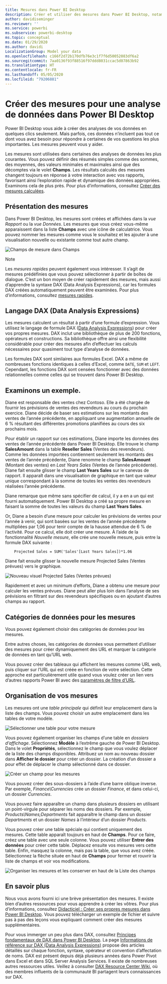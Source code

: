 ```yaml
---
title: Mesures dans Power BI Desktop
description: Créer et utiliser des mesures dans Power BI Desktop, notamment des mesures rapides et la syntaxe DAX
author: davidiseminger
ms.reviewer: ''
ms.service: powerbi
ms.subservice: powerbi-desktop
ms.topic: conceptual
ms.date: 01/29/2020
ms.author: davidi
LocalizationGroup: Model your data
ms.openlocfilehash: c166f2d72b170dfb76e3c1f7f6d50052083df6a2
ms.sourcegitcommit: 7aa0136f93f88516f97ddd8031ccac5d07863b92
ms.translationtype: HT
ms.contentlocale: fr-FR
ms.lasthandoff: 05/05/2020
ms.locfileid: "79206881"
---
```

# <a name="create-measures-for-data-analysis-in-power-bi-desktop"></a>Créer des mesures pour une analyse de données dans Power BI Desktop

Power BI Desktop vous aide à créer des analyses de vos données en quelques clics seulement. Mais parfois, ces données n’incluent pas tout ce dont vous avez besoin pour répondre à certaines de vos questions les plus importantes. Les mesures peuvent vous y aider.

Les mesures sont utilisées dans certaines des analyses de données les plus courantes. Vous pouvez définir des résumés simples comme des sommes, des moyennes, des valeurs minimales et maximales ainsi que des décomptes via le volet **Champs**. Les résultats calculés des mesures changent toujours en réponse à votre interaction avec vos rapports, favorisant ainsi l’exploration rapide et dynamique des données appropriées. Examinons cela de plus près. Pour plus d’informations, consultez [Créer des mesures calculées](/learn/modules/model-data-power-bi/4b-create-calculated-measures).

## <a name="understanding-measures"></a>Présentation des mesures

Dans Power BI Desktop, les mesures sont créées et affichées dans la *vue Rapport* ou la *vue Données*. Les mesures que vous créez vous-même apparaissent dans la liste **Champs** avec une icône de calculatrice. Vous pouvez nommer les mesures comme vous le souhaitez et les ajouter à une visualisation nouvelle ou existante comme tout autre champ.

![Champs de mesure dans Champs](media/desktop-measures/measuresinpbid_measinfieldlist.png)

> [!NOTE]
> Les *mesures rapides* peuvent également vous intéresser. Il s’agit de mesures prédéfinies que vous pouvez sélectionner à partir de boîtes de dialogue. C’est un bon moyen de créer rapidement des mesures, mais aussi d’apprendre la syntaxe DAX (Data Analysis Expressions), car les formules DAX créées automatiquement peuvent être examinées. Pour plus d’informations, consultez [mesures rapides](desktop-quick-measures.md).
> 
> 

## <a name="data-analysis-expressions"></a>Langage DAX (Data Analysis Expressions)

Les mesures calculent un résultat à partir d’une formule d’expression. Vous utilisez le langage de formule DAX ([Data Analysis Expressions](/dax/)) pour créer vos propres mesures. DAX inclut une bibliothèque de plus de 200 fonctions, opérateurs et constructions. Sa bibliothèque offre ainsi une flexibilité considérable pour créer des mesures afin d’effectuer les calculs nécessaires pour quasiment tout type d’analyse de données.

Les formules DAX sont similaires aux formules Excel. DAX a même de nombreuses fonctions identiques à celles d’Excel, comme `DATE`, `SUM` et `LEFT`. Cependant, les fonctions DAX sont censées fonctionner avec des données relationnelles comme celles qui se trouvent dans Power BI Desktop.

## <a name="lets-look-at-an-example"></a>Examinons un exemple.

Diane est responsable des ventes chez Contoso. Elle a été chargée de fournir les prévisions de ventes des revendeurs au cours du prochain exercice. Diane décide de baser ses estimations sur les montants des ventes de l’année précédente, en appliquant une augmentation annuelle de 6 % résultant des différentes promotions planifiées au cours des six prochains mois.

Pour établir un rapport sur ces estimations, Diane importe les données des ventes de l’année précédente dans Power BI Desktop. Elle trouve le champ **SalesAmount** dans la table **Reseller Sales** (Ventes des revendeurs). Comme les données importées contiennent seulement les montants des ventes de l’année précédente, Diane renomme le champ **SalesAmount** (Montant des ventes) en *Last Years Sales* (Ventes de l’année précédente). Diane fait ensuite glisser le champ **Last Years Sales** sur le canevas de rapport. Il apparaît dans une visualisation de graphique en tant que valeur unique correspondant à la somme de toutes les ventes des revendeurs réalisées l’année précédente.

Diane remarque que même sans spécifier de calcul, il y a en a un qui est fourni automatiquement. Power BI Desktop a créé sa propre mesure en faisant la somme de toutes les valeurs du champ **Last Years Sales**.

Or, Diane a besoin d’une mesure pour calculer les prévisions de ventes pour l’année à venir, qui sont basées sur les ventes de l’année précédente multipliées par 1,06 pour tenir compte de la hausse attendue de 6 % de l’activité. Pour ce calcul, elle doit créer une mesure. À l’aide de la fonctionnalité *Nouvelle mesure*, elle crée une nouvelle mesure, puis entre la formule DAX suivante :

```dax
    Projected Sales = SUM('Sales'[Last Years Sales])*1.06
```

Diane fait ensuite glisser la nouvelle mesure Projected Sales (Ventes prévues) vers le graphique.

![Nouveau visuel Projected Sales (Ventes prévues)](media/desktop-measures/measuresinpbid_lastyearsales.png)

Rapidement et avec un minimum d’efforts, Diane a obtenu une mesure pour calculer les ventes prévues. Diane peut aller plus loin dans l’analyse de ses prévisions en filtrant sur des revendeurs spécifiques ou en ajoutant d’autres champs au rapport.

## <a name="data-categories-for-measures"></a>Catégories de données pour les mesures

Vous pouvez également choisir des catégories de données pour les mesures.

Entre autres choses, les catégories de données vous permettent d’utiliser des mesures pour créer dynamiquement des URL et marquer la catégorie de données en tant qu’URL web.

Vous pouvez créer des tableaux qui affichent les mesures comme URL web, puis cliquer sur l’URL qui est créée en fonction de votre sélection. Cette approche est particulièrement utile quand vous voulez créer un lien vers d’autres rapports Power BI avec des [paramètres de filtre d’URL](service-url-filters.md).

## <a name="organizing-your-measures"></a>Organisation de vos mesures

Les mesures ont une *table principale* qui définit leur emplacement dans la liste des champs. Vous pouvez choisir un autre emplacement dans les tables de votre modèle.

![Sélectionner une table pour votre mesure](media/desktop-measures/measures-03.png)

Vous pouvez également organiser les champs d’une table en *dossiers d’affichage*. Sélectionnez **Modèle** à l’extrême gauche de Power BI Desktop. Dans le volet **Propriétés**, sélectionnez le champ que vous voulez déplacer de la liste des champs disponibles. Attribuez un nom au nouveau dossier dans **Afficher le dossier** pour créer un dossier. La création d’un dossier a pour effet de déplacer le champ sélectionné dans ce dossier.

![Créer un champ pour les mesures](media/desktop-measures/measures-04.gif)

Vous pouvez créer des sous-dossiers à l’aide d’une barre oblique inverse. Par exemple, *Finance\Currencies* crée un dossier *Finance*, et dans celui-ci, un dossier *Currencies*.

Vous pouvez faire apparaître un champ dans plusieurs dossiers en utilisant un point-virgule pour séparer les noms des dossiers. Par exemple, *Products\Names;Departments* fait apparaître le champ dans un dossier *Departments* et un dossier *Names* à l’intérieur d’un dossier *Products*.

Vous pouvez créer une table spéciale qui contient uniquement des mesures. Cette table apparaît toujours en haut de **Champs**. Pour ce faire, créez une table avec une seule colonne. Vous pouvez utiliser **Entrer des données** pour créer cette table. Déplacez ensuite vos mesures vers cette table. Enfin, masquez la colonne, mais pas la table, que vous avez créée. Sélectionnez la flèche située en haut de **Champs** pour fermer et rouvrir la liste de champs et voir vos modifications.

![Organiser les mesures et les conserver en haut de la Liste des champs](media/desktop-measures/measures-05.png)

## <a name="learn-more"></a>En savoir plus

Nous vous avons fourni ici une brève présentation des mesures. Il existe bien d’autres ressources pour vous apprendre à créer les vôtres. Pour plus d’informations, consultez [Didacticiel : Créer ses propres mesures dans Power BI Desktop](desktop-tutorial-create-measures.md). Vous pouvez télécharger un exemple de fichier et suivre pas à pas des leçons vous expliquant comment créer des mesures supplémentaires.  

Pour vous immerger un peu plus dans DAX, consultez [Principes fondamentaux de DAX dans Power BI Desktop](desktop-quickstart-learn-dax-basics.md). La page [Informations de référence sur DAX (Data Analysis Expressions)](/dax/) propose des articles détaillés sur chaque fonction, syntaxe, opérateur et convention d’affectation de noms. DAX est présent depuis déjà plusieurs années dans Power Pivot dans Excel et dans SQL Server Analysis Services. Il existe de nombreuses autres ressources utiles. Veillez à consulter [DAX Resource Center Wiki](https://social.technet.microsoft.com/wiki/contents/articles/1088.dax-resource-center.aspx), où des membres influents de la communauté BI partagent leurs connaissances sur DAX.
